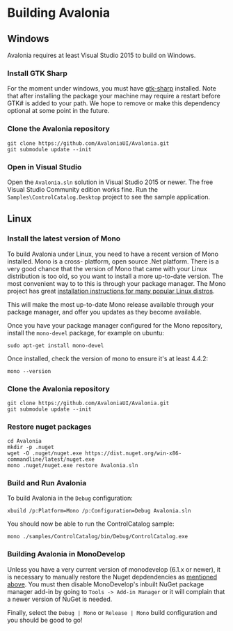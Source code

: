 # Building Avalonia

## Windows

Avalonia requires at least Visual Studio 2015 to build on Windows.

### Install GTK Sharp

For the moment under windows, you must have [gtk-sharp](http://www.mono-project.com/download/#download-win)
installed. Note that after installing the package your machine may require a restart before GTK# is
added to your path. We hope to remove or make this dependency optional at some point in the future.

### Clone the Avalonia repository

```
git clone https://github.com/AvaloniaUI/Avalonia.git
git submodule update --init
```

### Open in Visual Studio

Open the `Avalonia.sln` solution in Visual Studio 2015 or newer. The free Visual Studio Community
edition works fine. Run the `Samples\ControlCatalog.Desktop` project to see the sample application.

## Linux

### Install the latest version of Mono

To build Avalonia under Linux, you need to have a recent version of Mono installed. Mono is a cross-
platform, open source .Net platform. There is a very good chance that the version of Mono that came
with your Linux distribution is too old, so you want to install a more up-to-date version. The most
convenient way to to this is through your package manager. The Mono project has great [installation
instructions for many popular Linux distros](http://www.mono-project.com/docs/getting-started/install/linux).

This will make the most up-to-date Mono release available through your package manager, and offer
you updates as they become available.

Once you have your package manager configured for the Mono repository, install the `mono-devel`
package, for example on ubuntu:

```
sudo apt-get install mono-devel
```

Once installed, check the version of mono to ensure it's at least 4.4.2:

```
mono --version
```

### Clone the Avalonia repository

```
git clone https://github.com/AvaloniaUI/Avalonia.git
git submodule update --init
```

### Restore nuget packages

```
cd Avalonia
mkdir -p .nuget
wget -O .nuget/nuget.exe https://dist.nuget.org/win-x86-commandline/latest/nuget.exe
mono .nuget/nuget.exe restore Avalonia.sln
```

### Build and Run Avalonia

To build Avalonia in the `Debug` configuration:

```
xbuild /p:Platform=Mono /p:Configuration=Debug Avalonia.sln
```

You should now be able to run the ControlCatalog sample:

```
mono ./samples/ControlCatalog/bin/Debug/ControlCatalog.exe
```

### Building Avalonia in MonoDevelop

Unless you have a very current version of monodevelop (6.1.x or newer), it is necessary to manually
restore the Nuget depdendencies as [mentioned above](#restore-nuget-packages). You must then
disable MonoDevelop's inbuilt NuGet package manager add-in by going to `Tools -> Add-in Manager` or
it will complain that a newer version of NuGet is needed.

Finally, select the `Debug | Mono` or `Release | Mono` build configuration and you should be good to
go!
